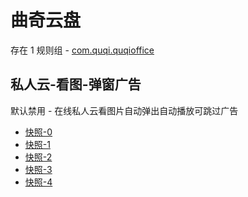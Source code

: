 # 曲奇云盘

存在 1 规则组 - [com.quqi.quqioffice](/src/apps/com.quqi.quqioffice.ts)

## 私人云-看图-弹窗广告

默认禁用 - 在线私人云看图片自动弹出自动播放可跳过广告

- [快照-0](https://i.gkd.li/import/12854650)
- [快照-1](https://i.gkd.li/import/12854723)
- [快照-2](https://i.gkd.li/import/12877535)
- [快照-3](https://i.gkd.li/import/12854664)
- [快照-4](https://i.gkd.li/import/12877540)
